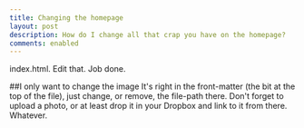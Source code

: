 ```yaml
---
title: Changing the homepage
layout: post
description: How do I change all that crap you have on the homepage?
comments: enabled
---
```


index.html. Edit that. Job done.

##I only want to change the image
It's right in the front-matter (the bit at the top of the file), just change, or remove, the file-path there. Don't forget to upload a photo, or at least drop it in your Dropbox and link to it from there. Whatever.
